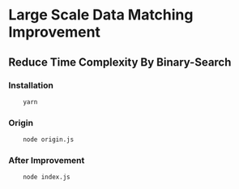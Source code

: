 # Large Scale Data Matching Improvement

## Reduce Time Complexity By Binary-Search

### Installation

```bash
    yarn
```

### Origin

```bash
    node origin.js
```

### After Improvement

```bash
    node index.js
```
